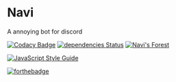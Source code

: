 # Navi
A annoying bot for discord

[![Codacy Badge](https://api.codacy.com/project/badge/Grade/10c971494aa64b578c4d43bfed28b063)](https://www.codacy.com/app/NaviForest/navi)
[![dependencies Status](https://david-dm.org/naviforest/navi/status.svg)](https://david-dm.org/naviforest/navi)
[![Navi's Forest](https://discordapp.com/api/guilds/421366326775513108/embed.png)](https://discord.gg/jPhuKT8)

[![JavaScript Style Guide](https://cdn.rawgit.com/standard/standard/master/badge.svg)](https://github.com/standard/standard)

[![forthebadge](https://forthebadge.com/images/badges/built-with-love.svg)](https://forthebadge.com)
